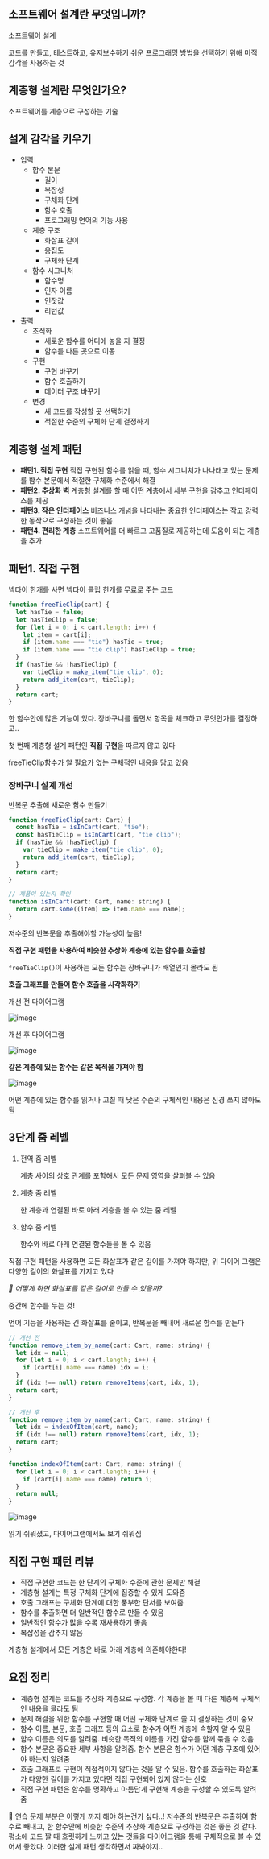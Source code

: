 ## 소프트웨어 설계란 무엇입니까?

소프트웨어 설계

코드를 만들고, 테스트하고, 유지보수하기 쉬운 프로그래밍 방법을 선택하기 위해 미적 감각을 사용하는 것

## 계층형 설계란 무엇인가요?

소프트웨어를 계층으로 구성하는 기술

## 설계 감각을 키우기

- 입력
  - 함수 본문
    - 길이
    - 복잡성
    - 구체화 단계
    - 함수 호출
    - 프로그래밍 언어의 기능 사용
  - 계층 구조
    - 화살표 길이
    - 응집도
    - 구체화 단계
  - 함수 시그니처
    - 함수명
    - 인자 이름
    - 인잣값
    - 리턴값
- 출력
  - 조직화
    - 새로운 함수를 어디에 놓을 지 결정
    - 함수를 다른 곳으로 이동
  - 구현
    - 구현 바꾸기
    - 함수 호출하기
    - 데이터 구조 바꾸기
  - 변경
    - 새 코드를 작성할 곳 선택하기
    - 적절한 수준의 구체화 단계 결정하기

## 계층형 설계 패턴

- **패턴1. 직접 구현**
  직접 구현된 함수를 읽을 때, 함수 시그니처가 나나태고 있는 문제를 함수 본문에서 적절한 구체화 수준에서 해결
- **패턴2. 추상화 벽**
  계층형 설계를 할 때 어떤 계층에서 세부 구현을 감추고 인터페이스를 제공
- **패턴3. 작은 인터페이스**
  비즈니스 개념을 나타내는 중요한 인터페이스는 작고 강력한 동작으로 구성하는 것이 좋음
- **패턴4. 편리한 계층**
  소프트웨어를 더 빠르고 고품질로 제공하는데 도움이 되는 계층을 추가

## 패턴1. 직접 구현

넥타이 한개를 사면 넥타이 클립 한개를 무료로 주는 코드

```jsx
function freeTieClip(cart) {
  let hasTie = false;
  let hasTieClip = false;
  for (let i = 0; i < cart.length; i++) {
    let item = cart[i];
    if (item.name === "tie") hasTie = true;
    if (item.name === "tie clip") hasTieClip = true;
  }
  if (hasTie && !hasTieClip) {
    var tieClip = make_item("tie clip", 0);
    return add_item(cart, tieClip);
  }
  return cart;
}
```

한 함수안에 많은 기능이 있다. 장바구니를 돌면서 항목을 체크하고 무엇인가를 결정하고..

첫 번째 계층형 설계 패턴인 **직접 구현**을 따르지 않고 있다

freeTieClip함수가 알 필요가 없는 구체적인 내용을 담고 있음

### 장바구니 설계 개선

반복문 추출해 새로운 함수 만들기

```jsx
function freeTieClip(cart: Cart) {
  const hasTie = isInCart(cart, "tie");
  const hasTieClip = isInCart(cart, "tie clip");
  if (hasTie && !hasTieClip) {
    var tieClip = make_item("tie clip", 0);
    return add_item(cart, tieClip);
  }
  return cart;
}

// 제품이 있는지 확인
function isInCart(cart: Cart, name: string) {
  return cart.some((item) => item.name === name);
}
```

저수준의 반복문을 추출해야할 가능성이 높음!

**직접 구현 패턴을 사용하여 비슷한 추상화 계층에 있는 함수를 호출함**

`freeTieClip()`이 사용하는 모든 함수는 장바구니가 배열인지 몰라도 됨

**호출 그래프를 만들어 함수 호출을 시각화하기**

개선 전 다이어그램

![image](https://drek4537l1klr.cloudfront.net/normand/Figures/f0176-01.jpg)

개선 후 다이어그램

![image](https://drek4537l1klr.cloudfront.net/normand/Figures/f0176-02.jpg)

**같은 계층에 있는 함수는 같은 목적을 가져야 함**

![image](https://drek4537l1klr.cloudfront.net/normand/Figures/f0185-01.jpg)

어떤 계층에 있는 함수를 읽거나 고칠 때 낮은 수준의 구체적인 내용은 신경 쓰지 않아도 됨

## 3단계 줌 레벨

1. 전역 줌 레벨

   계층 사이의 상호 관계를 포함해서 모든 문제 영역을 살펴볼 수 있음

2. 계층 줌 레벨

   한 계층과 연결된 바로 아래 계층을 볼 수 있는 줌 레벨

3. 함수 줌 레벨

   함수와 바로 아래 연결된 함수들을 볼 수 있음

직접 구현 패턴을 사용하면 모든 화살표가 같은 길이를 가져야 하지만, 위 다이어 그램은 다양한 길이의 화살표를 가지고 있다

_🤔 어떻게 하면 화살표를 같은 길이로 만들 수 있을까?_

중간에 함수를 두는 것!

언어 기능을 사용하는 긴 화살표를 줄이고, 반복문을 빼내어 새로운 함수를 만든다

```jsx
// 개선 전
function remove_item_by_name(cart: Cart, name: string) {
  let idx = null;
  for (let i = 0; i < cart.length; i++) {
    if (cart[i].name === name) idx = i;
  }
  if (idx !== null) return removeItems(cart, idx, 1);
  return cart;
}

// 개선 후
function remove_item_by_name(cart: Cart, name: string) {
  let idx = indexOfItem(cart, name);
  if (idx !== null) return removeItems(cart, idx, 1);
  return cart;
}

function indexOfItem(cart: Cart, name: string) {
  for (let i = 0; i < cart.length; i++) {
    if (cart[i].name === name) return i;
  }
  return null;
}
```

![image](https://drek4537l1klr.cloudfront.net/normand/Figures/f0189-02.png)

읽기 쉬워졌고, 다이어그램에서도 보기 쉬워짐

## 직접 구현 패턴 리뷰

- 직접 구현한 코드는 한 단계의 구체화 수준에 관한 문제만 해결
- 계층형 설계는 특정 구체화 단계에 집중할 수 있게 도와줌
- 호출 그래프는 구체화 단계에 대한 풍부한 단서를 보여줌
- 함수를 추출하면 더 일반적인 함수로 만들 수 있음
- 일반적인 함수가 많을 수록 재사용하기 좋음
- 복잡성을 감추지 않음

계층형 설계에서 모든 계층은 바로 아래 계층에 의존해야한다!

## 요점 정리

- 계층형 설계는 코드를 추상화 계층으로 구성함. 각 계층을 볼 때 다른 계층에 구체적인 내용을 몰라도 됨
- 문제 해결을 위한 함수를 구현할 때 어떤 구체화 단계로 쓸 지 결정하는 것이 중요
- 함수 이름, 본문, 호출 그래프 등의 요소로 함수가 어떤 계층에 속할지 알 수 있음
- 함수 이름은 의도를 알려줌. 비슷한 목적의 이름을 가진 함수를 함께 묶을 수 있음
- 함수 본문은 중요한 세부 사항을 알려줌. 함수 본문은 함수가 어떤 계층 구조에 있어야 하는지 알려줌
- 호출 그래프로 구현이 직접적이지 않다는 것을 알 수 있음. 함수를 호출하는 화살표가 다양한 길이를 가지고 있다면 직접 구현되어 있지 않다는 신호
- 직접 구현 패턴은 함수를 명확하고 아름답게 구현해 계층을 구성할 수 있도록 알려줌

💬 연습 문제 부분은 이렇게 까지 해야 하는건가 싶다..! 저수준의 반복문은 추출하여 함수로 빼내고, 한 함수안에 비슷한 수준의 추상화 계층으로 구성하는 것은 좋은 것 같다. 평소에 코드 짤 때 흐릿하게 느끼고 있는 것들을 다이어그램을 통해 구체적으로 볼 수 있어서 좋았다. 이러한 설계 패턴 생각하면서 짜봐야지..
